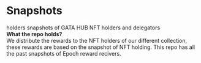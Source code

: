 # Snapshots
holders snapshots of GATA HUB NFT holders and delegators
<br>**What the repo holds?**<br>
We distribute the rewards to the NFT holders of our different collection, these rewards are based on the snapshot of NFT holding.
This repo has all the past snapshots of Epoch reward recivers.  
